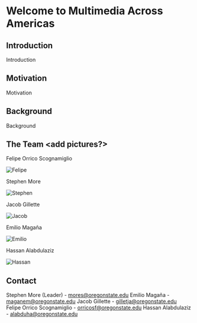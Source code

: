 # Welcome to Multimedia Across Americas

## Introduction

Introduction

## Motivation

Motivation

## Background

Background

## The Team <add pictures?>

Felipe Orrico Scognamiglio

![Felipe]()

Stephen More

![Stephen]()

Jacob Gillette

![Jacob]()

Emilio Magaña

![Emilio]()

Hassan Alabdulaziz

![Hassan]()


## Contact

Stephen More (Leader) - [mores@oregonstate.edu](mailto:mores@oregonstate.edu)
Emilio Magaña - [maganem@oregonstate.edu](mailto:maganem@oregonstate.edu)
Jacob Gillette - [gilletja@oregonstate.edu](mailto:gilletja@oregonstate.edu)
Felipe Orrico Scognamiglio - [orricosf@oregonstate.edu](mailto:orricosf@oregonstate.edu)
Hassan Alabdulaziz - [alabduha@oregonstate.edu](mailto:alabduha@oregonstate.edu)


